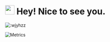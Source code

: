 <h1><img src="https://emojis.slackmojis.com/emojis/images/1531849430/4246/blob-sunglasses.gif?1531849430" width="30"/> Hey! Nice to see you.</h1>

![:wjyhzz](https://count.getloli.com/get/@:wjyhzz?theme=rule34)

![Metrics](https://metrics.lecoq.io/wjyhzz?template=classic&config.timezone=Asia%2FShanghai)

